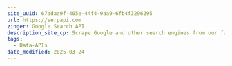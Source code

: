 ```yaml
---
site_uuid: 67adaa9f-405e-44f4-9aa9-6fb4f3296295
url: https://serpapi.com
zinger: Google Search API
description_site_cp: Scrape Google and other search engines from our fast, easy, and complete API.
tags:
  - Data-APIs
date_modified: 2025-03-24
---
```



